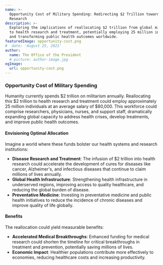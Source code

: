 ```yaml
---
name: >-
  Opportunity Cost of Military Spending: Redirecting $2 Trillion towards Health
  Research
description: >-
  Exploring the implications of reallocating $2 trillion from global militarism
  to health research and treatment, potentially employing 25 million individuals
  and transforming public health outcomes worldwide.
featuredImage: opportunity-cost.png
#  date: 'August 25, 2021'
author:
  name: The Office of the President
  # picture: author-image.jpg
ogImage:
  url: opportunity-cost.png
---
```

### Opportunity Cost of Military Spending

Humanity currently spends $2 trillion on militarism annually. Reallocating this $2 trillion to health research and treatment could employ approximately 25 million individuals at an average salary of $80,000. This workforce could comprise researchers, physicians, nurses, and support staff, dramatically expanding global capacity to address health crises, develop treatments, and improve public health outcomes.

#### Envisioning Optimal Allocation

Imagine a world where these funds bolster our health systems and research institutions:

- **Disease Research and Treatment**: The infusion of $2 trillion into health research could accelerate the development of cures for diseases like cancer, Alzheimer's, and infectious diseases that continue to claim millions of lives annually.
- **Global Health Infrastructure**: Strengthening health infrastructure in underserved regions, improving access to quality healthcare, and reducing the global burden of disease.
- **Preventative Medicine**: Investing in preventative medicine and public health initiatives to reduce the incidence of chronic diseases and improve quality of life globally.

#### Benefits

The reallocation could yield measurable benefits:

- **Accelerated Medical Breakthroughs**: Enhanced funding for medical research could shorten the timeline for critical breakthroughs in treatment and prevention, potentially saving millions of lives.
- **Economic Impact**: Healthier populations contribute more effectively to economies, reducing healthcare costs and increasing productivity.
